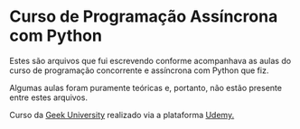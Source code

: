 # Curso de Programação Assíncrona com Python

Estes são arquivos que fui escrevendo conforme acompanhava as aulas do
curso de programação concorrente e assíncrona com Python que fiz.

Algumas aulas foram puramente teóricas e, portanto, não estão presente 
entre estes arquivos.

Curso da <a href="https://www.geekuniversity.com.br/">Geek University</a>
realizado via a plataforma 
<a href="https://www.udemy.com/user/geek-university/">Udemy.</a>
